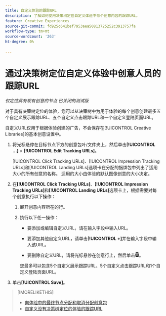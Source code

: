 ```yaml
---
title: 自定义体验的跟踪URL
description: 了解如何使用决策树定位自定义体验中每个创意内容的跟踪URL。
feature: Creative Experiences
source-git-commit: fd925c641bef7953aea50813725252c3913757fa
workflow-type: tm+mt
source-wordcount: '263'
ht-degree: 0%

---
```


# 通过决策树定位自定义体验中创意人员的跟踪URL

*仅定位具有现有创意的节点*
*已关闭的测试版*

对于具有决策树定位的体验，您可以从决策树中为用于体验的每个创意创建最多五个自定义展示跟踪URL、五个自定义点击跟踪URL和一个自定义登陆页面URL。

自定义URL仅用于根据体验创建的广告，不会保存在[!UICONTROL Creative Libraries]的基本创意设置中。

1. 将光标悬停在目标节点下方的创意包叶/文件夹上，然后单击&#x200B;**[!UICONTROL ...]** > **[!UICONTROL Edit Tracking URLs]**。

   [!UICONTROL Click Tracking URLs]、[!UICONTROL Impression Tracking URLs]和[!UICONTROL Landing URLs]选项卡在分配的捆绑包中列出了适用大小的所有创意的名称。 适用的大小由体验的默认图像创意的大小决定。<!-- There's no distinct "Creative Sizes" setting. -->

1. 在&#x200B;**[!UICONTROL Click Tracking URLs]**、**[!UICONTROL Impression Tracking URLs]**&#x200B;和&#x200B;**[!UICONTROL Landing URLs]**&#x200B;选项卡上，根据需要对每个创意执行以下操作：

   1. 展开创意内容所在的行。

   1. 执行以下任一操作：

      * 要添加或编辑自定义URL，请在输入字段中输入URL。

      * 要添加其他自定义URL，请单击&#x200B;**[!UICONTROL +]**&#x200B;并在输入字段中输入该URL。

      * 要删除自定义URL，请将光标悬停在创意行上，然后单击![删除](/help/creative/assets/delete.png "删除")。

      您最多可以包含5个自定义展示跟踪URL、5个自定义点击跟踪URL和1个自定义登陆页面URL。

1. 单击&#x200B;**[!UICONTROL Save]**。

>[!MORELIKETHIS]
>
>* [向体验中的最终节点分配和取消分配创意包](/help/creative/experiences/experience-assign-creative-bundles.md)
>* [自定义没有决策树定位的体验的跟踪URL](experience-tracking-urls-no-targeting.md)
